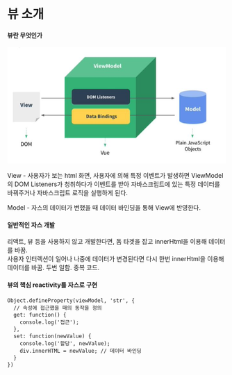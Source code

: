 # 뷰 소개 

#### 뷰란 무엇인가
![01](./img/01.JPG)

View - 사용자가 보는 html 화면, 사용자에 의해 특정 이벤트가 발생하면 
ViewModel의 DOM Listeners가 청취하다가 이벤트를 받아 자바스크립트에 있는 특정 데이터를 바꿔주거나 자바스크립트 로직을 실행하게 된다. 

Model - 자스의 데이터가 변했을 때 데이터 바인딩을 통해 View에 반영한다.




#### 일반적인 자스 개발
리액트, 뷰 등을 사용하지 않고 개발한다면, 돔 타겟을 잡고 innerHtml을 이용해 데이터를 바꿈.  
사용자 인터렉션이 일어나 나중에 데이터가 변경된다면 다시 한번 innerHtml을 이용해 데이터를 바꿈. 두번 일함. 중복 코드.




#### 뷰의 핵심 reactivity를 자스로 구현

    Object.defineProperty(viewModel, 'str', {
      // 속성에 접근했을 때의 동작을 정의
      get: function() {
        console.log('접근');
      },
      set: function(newValue) {
        console.log('할당', newValue);
        div.innerHTML = newValue; // 데이터 바인딩
      }
    })
